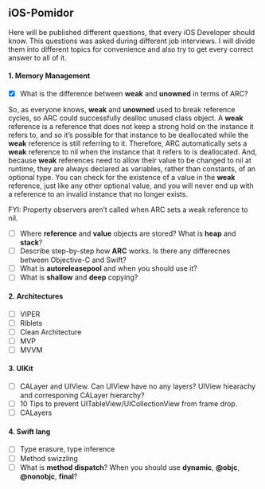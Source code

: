 ## iOS-Pomidor
Here will be published different questions, that every iOS Developer should know. This questions was asked during different job interviews. I will divide them into different topics for convenience and also try to get every correct answer to all of it.

#### 1. Memory Management
 - [x] What is the difference between **weak** and **unowned** in terms of ARC?

So, as everyone knows, **weak** and **unowned** used to break reference cycles, so ARC could successfully dealloc unused class object. A **weak** reference is a reference that does not keep a strong hold on the instance it refers to, and so it’s possible for that instance to be deallocated while the **weak** reference is still referring to it. Therefore, ARC automatically sets a **weak** reference to nil when the instance that it refers to is deallocated. And, because **weak** references need to allow their value to be changed to nil at runtime, they are always declared as variables, rather than constants, of an optional type. You can check for the existence of a value in the **weak** reference, just like any other optional value, and you will never end up with a reference to an invalid instance that no longer exists.

FYI: Property observers aren’t called when ARC sets a weak reference to nil.
 
 
 - [ ] Where **reference** and **value** objects are stored? What is **heap** and **stack**?
 - [ ] Describe step-by-step how **ARC** works. Is there any differecnes between Objective-C and Swift?
 - [ ] What is **autoreleasepool** and when you should use it?
 - [ ] What is **shallow** and **deep** copying?

#### 2. Architectures
 - [ ] VIPER
 - [ ] Riblets
 - [ ] Clean Architecture
 - [ ] MVP
 - [ ] MVVM
 
#### 3. UIKit
 - [ ] CALayer and UIView. Can UIView have no any layers? UIView hiearachy and corresponing CALayer hierarchy?
 - [ ] 10 Tips to prevent UITableView/UICollectionView from frame drop.
 - [ ] CALayers
#### 4. Swift lang
 - [ ] Type erasure, type inference
 - [ ] Method swizzling
 - [ ] What is **method dispatch**? When you should use **dynamic**, **@objc**, **@nonobjc**, **final**?
